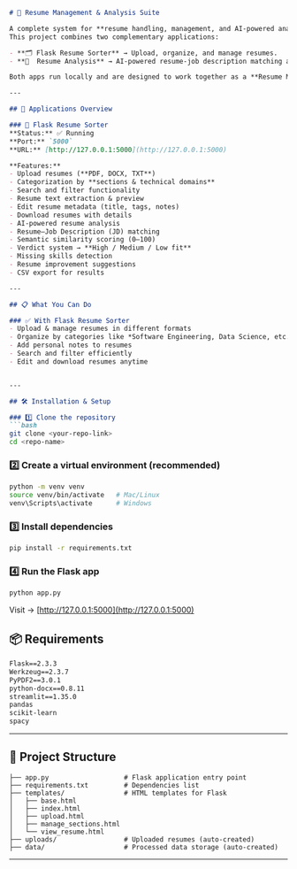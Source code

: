 
````markdown
# 📄 Resume Management & Analysis Suite  

A complete system for **resume handling, management, and AI-powered analysis**.  
This project combines two complementary applications:  

- **🗂️ Flask Resume Sorter** → Upload, organize, and manage resumes.  
- **🤖  Resume Analysis** → AI-powered resume-job description matching and scoring.  

Both apps run locally and are designed to work together as a **Resume Management & Analysis Suite**.  

---

## 🚀 Applications Overview  

### 🔹 Flask Resume Sorter  
**Status:** ✅ Running  
**Port:** `5000`  
**URL:** [http://127.0.0.1:5000](http://127.0.0.1:5000)  

**Features:**  
- Upload resumes (**PDF, DOCX, TXT**)  
- Categorization by **sections & technical domains**  
- Search and filter functionality  
- Resume text extraction & preview  
- Edit resume metadata (title, tags, notes)  
- Download resumes with details  
- AI-powered resume analysis  
- Resume–Job Description (JD) matching  
- Semantic similarity scoring (0–100)  
- Verdict system → **High / Medium / Low fit**  
- Missing skills detection  
- Resume improvement suggestions  
- CSV export for results  

---

## 📋 What You Can Do  

### ✅ With Flask Resume Sorter  
- Upload & manage resumes in different formats  
- Organize by categories like *Software Engineering, Data Science, etc.*  
- Add personal notes to resumes  
- Search and filter efficiently  
- Edit and download resumes anytime  


---

## 🛠️ Installation & Setup  

### 1️⃣ Clone the repository  
```bash
git clone <your-repo-link>
cd <repo-name>
````

### 2️⃣ Create a virtual environment (recommended)

```bash
python -m venv venv
source venv/bin/activate   # Mac/Linux
venv\Scripts\activate      # Windows
```

### 3️⃣ Install dependencies

```bash
pip install -r requirements.txt
```

### 4️⃣ Run the Flask app

```bash
python app.py
```

Visit → [http://127.0.0.1:5000](http://127.0.0.1:5000)



## 📦 Requirements

```txt
Flask==2.3.3
Werkzeug==2.3.7
PyPDF2==3.0.1
python-docx==0.8.11
streamlit==1.35.0
pandas
scikit-learn
spacy
```

---

## 📂 Project Structure

```
├── app.py                   # Flask application entry point   
├── requirements.txt         # Dependencies list  
├── templates/               # HTML templates for Flask  
│   ├── base.html  
│   ├── index.html  
│   ├── upload.html  
│   ├── manage_sections.html  
│   └── view_resume.html  
├── uploads/                 # Uploaded resumes (auto-created)  
├── data/                    # Processed data storage (auto-created)  
```


---



